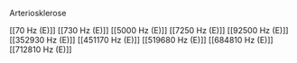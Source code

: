 Arteriosklerose

[[70 Hz (E)]]
[[730 Hz (E)]]
[[5000 Hz (E)]]
[[7250 Hz (E)]]
[[92500 Hz (E)]]
[[352930 Hz (E)]]
[[451170 Hz (E)]]
[[519680 Hz (E)]]
[[684810 Hz (E)]]
[[712810 Hz (E)]]